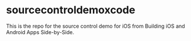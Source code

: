 # sourcecontroldemoxcode
This is the repo for the source control demo for iOS from Building iOS and Android Apps Side-by-Side.
